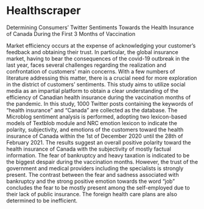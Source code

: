 # Healthscraper
Determining Consumers’ Twitter Sentiments  Towards the Health Insurance of Canada During the First 3 Months of Vaccination

Market efficiency occurs at the expense of acknowledging your customer’s feedback and obtaining their 
trust. In particular, the global insurance market, having to bear the consequences of the covid-19 outbreak in 
the last year, faces several challenges regarding the realization and confrontation of customers' main 
concerns. With a few numbers of literature addressing this matter, there is a crucial need for more exploration 
in the district of customers’ sentiments. This study aims to utilize social media as an impartial platform to 
obtain a clear understanding of the efficiency of Canadian health insurance during the vaccination months of 
the pandemic. In this study, 1000 Twitter posts containing the keywords of “health insurance” and “Canada” 
are collected as the database. The Microblog sentiment analysis is performed, adopting two lexicon-based 
models of Textblob module and NRC emotion lexicon to indicate the polarity, subjectivity, and emotions of 
the customers toward the health insurance of Canada within the 1st of December 2020 until the 28th of 
February 2021. The results suggest an overall positive polarity toward the health insurance of Canada with 
the subjectivity of mostly factual information. The fear of bankruptcy and heavy taxation is indicated to be 
the biggest despair during the vaccination months. However, the trust of the government and medical 
providers including the specialists is strongly present. The contrast between the fear and sadness associated 
with bankruptcy and the strong positive emotion towards the word “job” concludes the fear to be mostly 
present among the self-employed due to their lack of public insurance. The foreign health care plans are also 
determined to be inefficient. 
